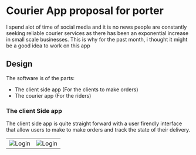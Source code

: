 # Courier App proposal for porter
I spend alot of time of social media and it is no news people are constantly seeking reliable courier services as there has been an exponential increase in small scale businesses. This is why for the past month, i thought it might be a good idea to work on this app

## Design
The software is of the parts:
- The client side app (For the clients to make orders)
- The courier app (For the riders)

### The client Side app
The client side app is quite straight forward with a user firendly interface that allow users to make to make orders and track the state of their delivery.  

|       |      |
|-------|------|
| ![Login](https://firebasestorage.googleapis.com/v0/b/delivery-client-5f214.appspot.com/o/Screenshot_20201213-172941.jpg?alt=media&token=e3f31878-efa4-4d3a-97bb-cd28f42956c2)      |   ![Login](https://firebasestorage.googleapis.com/v0/b/delivery-client-5f214.appspot.com/o/Screenshot_20201213-172941.jpg?alt=media&token=e3f31878-efa4-4d3a-97bb-cd28f42956c2)|
